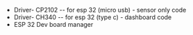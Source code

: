 * Driver- CP2102 -- for esp 32 (micro usb)  -  sensor only code
* Driver- CH340 -- for esp 32 (type c)  -  dashboard code
* ESP 32 Dev board manager
  
